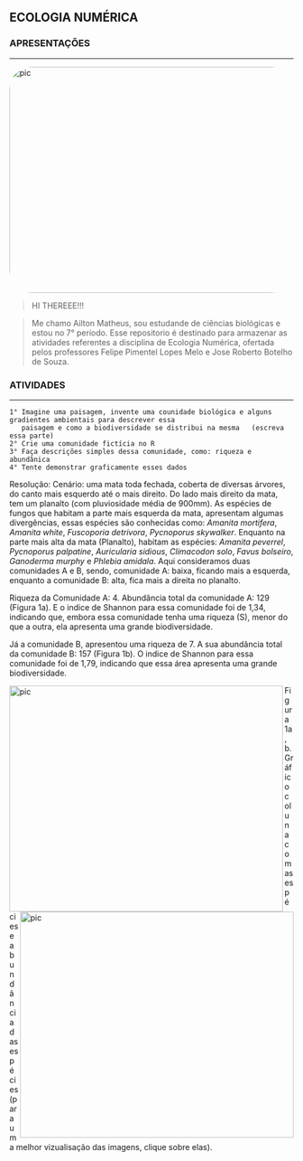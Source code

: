 ## ECOLOGIA NUMÉRICA

### APRESENTAÇÕES
_________________________________________________________________
<img align="center" alt="pic" height="400" width="1100" style="border-radius:40px;" src="https://media0.giphy.com/media/Nx0rz3jtxtEre/giphy.gif?cid=790b761128bf2c363fccb8c2657ce046565eea51baa99096&rid=giphy.gif&ct=g">



>HI THEREEE!!!

> Me chamo Ailton Matheus, sou estudande de ciências biológicas e estou no 7° período. Esse repositorio é destinado para armazenar as atividades referentes a disciplina de Ecologia Numérica, ofertada pelos professores Felipe Pimentel Lopes Melo e Jose Roberto Botelho de Souza.




### ATIVIDADES
________________________________________________________________
```
1° Imagine uma paisagem, invente uma counidade biológica e alguns gradientes ambientais para descrever essa 
   paisagem e como a biodiversidade se distribui na mesma   (escreva essa parte)
2° Crie uma comunidade fictícia no R
3° Faça descrições simples dessa comunidade, como: riqueza e abundânica
4° Tente demonstrar graficamente esses dados
```

Resolução:
Cenário: uma mata toda fechada, coberta de diversas árvores, do canto mais esquerdo até o mais direito. Do lado mais direito da mata, tem um planalto (com pluviosidade média de 900mm). As espécies de fungos que habitam a parte mais esquerda da mata, apresentam algumas divergências, essas espécies são conhecidas como: _Amanita mortifera_, _Amanita white_, _Fuscoporia detrivora_, _Pycnoporus skywalker_. Enquanto na parte mais alta da mata (Planalto), habitam as espécies: _Amanita peverrel_, _Pycnoporus palpatine_, _Auricularia sidious_, _Climacodon solo_, _Favus bolseiro_, _Ganoderma murphy_ e _Phlebia amidala_.
Aqui consideramos duas comunidades A e B, sendo, comunidade A: baixa, ficando mais a esquerda, enquanto a comunidade B: alta, fica mais a direita no planalto.

Riqueza da Comunidade A: 4. Abundância total da comunidade A: 129 (Figura 1a). E o indice de Shannon para essa comunidade foi de 1,34, indicando que, embora essa comunidade tenha uma riqueza (S), menor do que a outra, ela apresenta uma grande biodiversidade. 

Já a comunidade B, apresentou uma riqueza de 7. A sua abundância total da comunidade B: 157 (Figura 1b). O indice de Shannon para essa comunidade foi de 1,79, indicando que essa área apresenta uma grande biodiversidade. 

<img align="left" alt="pic" height="400" width="485" src="https://i.imgur.com/IZni9tU.png">
<img align="right" alt="pic" height="400" width="485" src="https://i.imgur.com/z6zlyVM.png">
Figura 1a, b. Gráfico coluna com as espécies e abundância das espécies (para uma melhor vizualisação das imagens, clique sobre elas).

